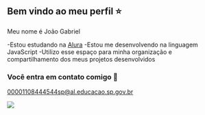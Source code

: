 ## Bem vindo ao meu perfil ⭐
  
Meu nome é João Gabriel

-Estou estudando na [Alura](https://www.alura.com.br)
-Estou me desenvolvendo na linguagem JavaScript
-Utilizo esse espaço para minha organização e compartilhamento dos meus projetos desenvolvidos

### Você entra em contato comigo 📧

00001108444544sp@al.educacao.sp.gov.br



![](https://tenor.com/pt-BR/view/luffy-one-piece-luffy-one-piece-one-piece-luffy-monkey-d-luffy-gif-9574721925059496020)
